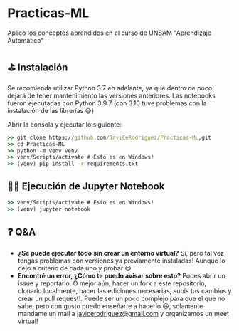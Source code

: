 # Practicas-ML
Aplico los conceptos aprendidos en el curso de UNSAM "Aprendizaje Automático"

## ⛳ Instalación

Se recomienda utilizar Python 3.7 en adelante, ya que dentro de poco dejará de tener mantenimiento las versiones anteriores. Las notebooks fueron ejecutadas con Python 3.9.7 (con 3.10 tuve problemas con la instalación de las librerías 😅)

Abrir la consola y ejecutar lo siguiente:

```cmd
>> git clone https://github.com/JaviCeRodriguez/Practicas-ML.git
>> cd Practicas-ML
>> python -m venv venv
>> venv/Scripts/activate # Esto es en Windows!
>> (venv) pip install -r requirements.txt
```

## 🏃‍♂️ Ejecución de Jupyter Notebook

```cmd
>> venv/Scripts/activate # Esto es en Windows!
>> (venv) jupyter notebook 
```

## ❓ Q&A

- **¿Se puede ejecutar todo sin crear un entorno virtual?** Si, pero tal vez tengas problemas con versiones ya previamente instaladas! Aunque lo dejo a criterio de cada uno y probar 😋
- **Encontré un error, ¿Cómo te puedo avisar sobre esto?** Podés abrir un issue y reportarlo. O mejor aún, hacer un fork a este repositorio, clonarlo localmente, hacer las ediciones necesarias, subís tus cambios y crear un pull request!. Puede ser un poco complejo para que el que no sabe, pero con gusto puedo enseñarte a hacerlo 😃, solamente mandame un mail a javicerodriguez@gmail.com y organizamos un meet virtual!